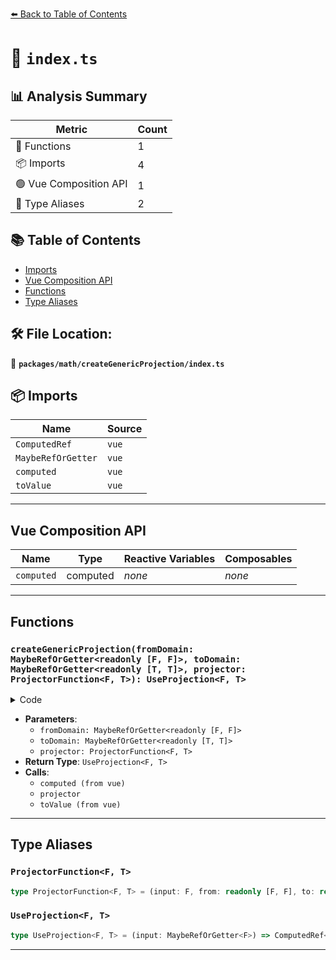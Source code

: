 [⬅️ Back to Table of Contents](../../../index.md)

# 📄 `index.ts`

## 📊 Analysis Summary

| Metric | Count |
|--------|-------|
| 🔧 Functions | 1 |
| 📦 Imports | 4 |
| 🟢 Vue Composition API | 1 |
| 📑 Type Aliases | 2 |

## 📚 Table of Contents

- [Imports](#imports)
- [Vue Composition API](#vue-composition-api)
- [Functions](#functions)
- [Type Aliases](#type-aliases)

## 🛠️ File Location:
📂 **`packages/math/createGenericProjection/index.ts`**

## 📦 Imports

| Name | Source |
|------|--------|
| `ComputedRef` | `vue` |
| `MaybeRefOrGetter` | `vue` |
| `computed` | `vue` |
| `toValue` | `vue` |


---

## Vue Composition API

| Name | Type | Reactive Variables | Composables |
|------|------|-------------------|-------------|
| `computed` | computed | *none* | *none* |


---

## Functions

### `createGenericProjection(fromDomain: MaybeRefOrGetter<readonly [F, F]>, toDomain: MaybeRefOrGetter<readonly [T, T]>, projector: ProjectorFunction<F, T>): UseProjection<F, T>`

<details><summary>Code</summary>

```ts
export function createGenericProjection<F = number, T = number>(
  fromDomain: MaybeRefOrGetter<readonly [F, F]>,
  toDomain: MaybeRefOrGetter<readonly [T, T]>,
  projector: ProjectorFunction<F, T>,
): UseProjection<F, T> {
  return (input: MaybeRefOrGetter<F>) => {
    return computed(() => projector(toValue(input), toValue(fromDomain), toValue(toDomain)))
  }
}
```
</details>

- **Parameters**:
  - `fromDomain: MaybeRefOrGetter<readonly [F, F]>`
  - `toDomain: MaybeRefOrGetter<readonly [T, T]>`
  - `projector: ProjectorFunction<F, T>`
- **Return Type**: `UseProjection<F, T>`
- **Calls**:
  - `computed (from vue)`
  - `projector`
  - `toValue (from vue)`

---

## Type Aliases

### `ProjectorFunction<F, T>`

```ts
type ProjectorFunction<F, T> = (input: F, from: readonly [F, F], to: readonly [T, T]) => T;
```

### `UseProjection<F, T>`

```ts
type UseProjection<F, T> = (input: MaybeRefOrGetter<F>) => ComputedRef<T>;
```


---